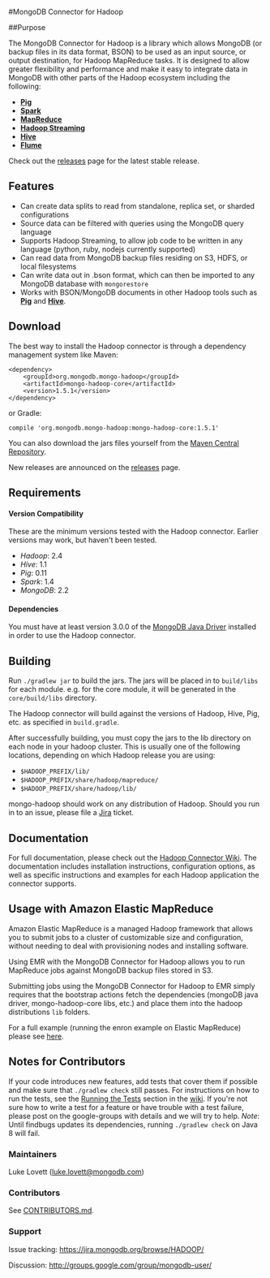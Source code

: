 #MongoDB Connector for Hadoop

##Purpose

The MongoDB Connector for Hadoop is a library which allows MongoDB (or backup files in its data format, BSON) to be used as an input source, or output destination, for Hadoop MapReduce tasks. It is designed to allow greater flexibility and performance and make it easy to integrate data in MongoDB with other parts of the Hadoop ecosystem including the following:
* [**Pig**][pig-usage]
* [**Spark**][spark-usage]
* [**MapReduce**][mapreduce-usage]
* [**Hadoop Streaming**][streaming-usage]
* [**Hive**][hive-usage]
* [**Flume**][flume-usage]

Check out the [releases](https://github.com/mongodb/mongo-hadoop/releases) page for the latest stable release.

## Features

* Can create data splits to read from standalone, replica set, or sharded configurations
* Source data can be filtered with queries using the MongoDB query language
* Supports Hadoop Streaming, to allow job code to be written in any language (python, ruby, nodejs currently supported)
* Can read data from MongoDB backup files residing on S3, HDFS, or local filesystems
* Can write data out in .bson format, which can then be imported to any MongoDB database with `mongorestore`
* Works with BSON/MongoDB documents in other Hadoop tools such as [**Pig**][pig-usage] and [**Hive**][hive-usage].

## Download

The best way to install the Hadoop connector is through a dependency management system like Maven:

    <dependency>
        <groupId>org.mongodb.mongo-hadoop</groupId>
        <artifactId>mongo-hadoop-core</artifactId>
        <version>1.5.1</version>
    </dependency>

or Gradle:

    compile 'org.mongodb.mongo-hadoop:mongo-hadoop-core:1.5.1'

You can also download the jars files yourself from the [Maven Central Repository](http://search.maven.org/).

New releases are announced on the [releases](https://github.com/mongodb/mongo-hadoop/releases) page.

## Requirements

#### Version Compatibility

These are the minimum versions tested with the Hadoop connector. Earlier
versions may work, but haven't been tested.

- *Hadoop*: 2.4
- *Hive*: 1.1
- *Pig*: 0.11
- *Spark*: 1.4
- *MongoDB*: 2.2

#### Dependencies

You must have at least version 3.0.0 of the
[MongoDB Java Driver](https://mongodb.github.io/mongo-java-driver/) installed in
order to use the Hadoop connector.

## Building

Run `./gradlew jar` to build the jars.  The jars will be placed in to `build/libs` for each module.  e.g. for the core module, 
it will be generated in the `core/build/libs` directory.

The Hadoop connector will build against the versions of Hadoop, Hive, Pig, etc. as specified in `build.gradle`.

After successfully building, you must copy the jars to the lib directory on each node in your hadoop cluster. This is usually one of the
following locations, depending on which Hadoop release you are using:

* `$HADOOP_PREFIX/lib/`
* `$HADOOP_PREFIX/share/hadoop/mapreduce/`
* `$HADOOP_PREFIX/share/hadoop/lib/`

mongo-hadoop should work on any distribution of Hadoop.  Should you run in to an issue, please file a 
[Jira](https://jira.mongodb.org/browse/HADOOP/) ticket.

## Documentation

For full documentation, please check out the [Hadoop Connector Wiki][wiki]. The documentation includes installation instructions, configuration options, as well as specific instructions and examples for each Hadoop application the connector supports.

## Usage with Amazon Elastic MapReduce

Amazon Elastic MapReduce is a managed Hadoop framework that allows you to submit jobs to a cluster of customizable size and configuration,
without needing to deal with provisioning nodes and installing software.

Using EMR with the MongoDB Connector for Hadoop allows you to run MapReduce jobs against MongoDB backup files stored in S3.

Submitting jobs using the MongoDB Connector for Hadoop to EMR simply requires that the bootstrap actions fetch the dependencies (mongoDB 
java driver, mongo-hadoop-core libs, etc.) and place them into the hadoop distributions `lib` folders.

For a full example (running the enron example on Elastic MapReduce) please see [here](https://github.com/mongodb/mongo-hadoop/wiki/Enron-Emails-Example).

## Notes for Contributors

If your code introduces new features, add tests that cover them if possible and make sure that `./gradlew check` still passes. For instructions on how to run the tests, see the [Running the Tests](https://github.com/mongodb/mongo-hadoop/wiki/Running-the-Tests) section in the [wiki][wiki].
If you're not sure how to write a test for a feature or have trouble with a test failure, please post on the google-groups with details 
and we will try to help.  _Note_: Until findbugs updates its dependencies, running `./gradlew check` on Java 8 will fail.

### Maintainers
Luke Lovett (luke.lovett@mongodb.com)

### Contributors
See [CONTRIBUTORS.md](CONTRIBUTORS.md).

### Support

Issue tracking: https://jira.mongodb.org/browse/HADOOP/

Discussion: http://groups.google.com/group/mongodb-user/

[pig-usage]: https://github.com/mongodb/mongo-hadoop/wiki/Pig-Usage
[hive-usage]: https://github.com/mongodb/mongo-hadoop/wiki/Hive-Usage
[flume-usage]: https://github.com/mongodb/mongo-hadoop/wiki/Flume-Usage
[streaming-usage]: https://github.com/mongodb/mongo-hadoop/wiki/Streaming-Usage
[spark-usage]: https://github.com/mongodb/mongo-hadoop/wiki/Spark-Usage
[mapreduce-usage]: https://github.com/mongodb/mongo-hadoop/wiki/MapReduce-Usage
[wiki]: https://github.com/mongodb/mongo-hadoop/wiki
